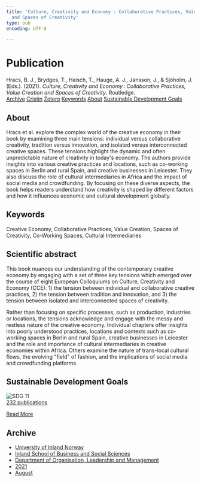 ```yaml
---
title: 'Culture, Creativity and Economy : Collaborative Practices, Value Creation
  and Spaces of Creativity'
type: pub
encoding: UTF-8

---
```

<h1>Publication</h1>
<article id="csl-bib-container-9GJEB28C" class="csl-bib-container">
  <div class="csl-bib-body"> <div class="csl-entry">Hracs, B. J., Brydges, T., Haisch, T., Hauge, A. J., Jansson, J., &#38; Sjöholm, J. (Eds.). (2021). <i>Culture, Creativity and Economy : Collaborative Practices, Value Creation and Spaces of Creativity</i>. Routledge.</div> </div>
  <div class="csl-bib-buttons">
    <a href="#taxonomy-article-9GJEB28C" alt="archive" class="csl-bib-button">Archive</a>
    <a href="https://app.cristin.no/results/show.jsf?id=1925277" alt="Cristin" class="csl-bib-button">Cristin</a>
    <a href="http://zotero.org/groups/5881554/items/9GJEB28C" alt="Zotero" class="csl-bib-button">Zotero</a>
    <a href="#keywords-article-9GJEB28C" alt="keywords" class="csl-bib-button">Keywords</a>
    <a href="#about-article-9GJEB28C" alt="about_pub" class="csl-bib-button">About</a>
    <a href="#sdg-article-9GJEB28C" alt="sdg" class="csl-bib-button">Sustainable Development Goals</a>
  </div>
  <div id="csl-bib-meta-container-9GJEB28C"></div>
</article>
<div id="csl-bib-meta-9GJEB28C" class="csl-bib-meta">
  <article id="about-article-9GJEB28C" class="about_pub-article">
    <h1>About</h1>
    Hracs et al. explore the complex world of the creative economy in their book by examining three main tensions: individual versus collaborative creativity, tradition versus innovation, and isolated versus interconnected creative spaces. These tensions highlight the dynamic and often unpredictable nature of creativity in today's economy. The authors provide insights into various creative practices and locations, such as co-working spaces in Berlin and rural Spain, and creative businesses in Leicester. They also discuss the role of cultural intermediaries in Africa and the impact of social media and crowdfunding. By focusing on these diverse aspects, the book helps readers understand how creativity is shaped by different factors and how it influences economic and cultural development globally.
  </article>
  <article id="keywords-article-9GJEB28C" class="keywords-article">
    <h1>Keywords</h1>
    Creative Economy, Collaborative Practices, Value Creation, Spaces of Creativity, Co-Working Spaces, Cultural Intermediaries
  </article>
  <article id="abstract-article-9GJEB28C" class="abstract-article">
    <h1>Scientific abstract</h1>
    This book nuances our understanding of the contemporary creative economy by engaging with a set of three key tensions which emerged over the course of eight European Colloquiums on Culture, Creativity and Economy (CCE): 1) the tension between individual and collaborative creative practices, 2) the tension between tradition and innovation, and 3) the tension between isolated and interconnected spaces of creativity. 
 
Rather than focusing on specific processes, such as production, industries or locations, the tensions acknowledge and engage with the messy and restless nature of the creative economy. Individual chapters offer insights into poorly understood practices, locations and contexts such as co-working spaces in Berlin and rural Spain, creative businesses in Leicester and the role and importance of cultural intermediaries in creative economies within Africa. Others examine the nature of trans-local cultural flows, the evolving "field" of fashion, and the implications of social media and crowdfunding platforms.
  </article>
  <article id="sdg-article-9GJEB28C" class="sdg-article">
    <h1>Sustainable Development Goals</h1>
    <div class="sdg-container"><div id="sdg11" class="sdg">
        <img src="{{< params subfolder >}}images/sdg/sdg11_en.png" class="image" alt="SDG 11">
        <div class="sdg-overlay">
          <a href="{{< params subfolder >}}en/archive/?sdg=11#archive" class="sdg-publication-count"><span>232</span> publications</a>
          <p><a href="https://sdgs.un.org/goals/goal11" class="sdg-read-more">Read More</a></p>
        </div>
      </div></div>
  </article>
  <article id="taxonomy-article-9GJEB28C" class="taxonomy-article">
    <h1>Archive</h1>
    <ul>
      <li><a href="{{< params subfolder >}}en/archive/?key=3DCRN523">University of Inland Norway</a></li>
      <li><a href="{{< params subfolder >}}en/archive/?key=DU8Q9LN9">Inland School of Business and Social Sciences</a></li>
      <li><a href="{{< params subfolder >}}en/archive/?key=4LUWR3ZM">Department of Organisation, Leadership and Management</a></li>
      <li><a href="{{< params subfolder >}}en/archive/?key=8VQBC64H">2021</a></li>
      <li><a href="{{< params subfolder >}}en/archive/?key=L4PN3CBI">August</a></li>
    </ul>
  </article>
</div>
